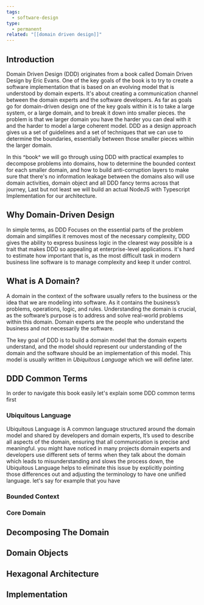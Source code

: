 ```yaml
---
tags:
  - software-design
type:
  - permanent
related: "[[domain driven design]]"
---
```


## Introduction

Domain Driven Design (DDD) originates from a book called Domain Driven Design by Eric Evans. One of the key goals of the book is to try to create a software implementation that is based on an evolving model that is understood by domain experts. It's about creating a communication channel between the domain experts and the software developers. As far as goals go for domain-driven design one of the key goals within it is to take a large system, or a large domain, and to break it down into smaller pieces. the problem is that we larger domain you have the harder you can deal with it and the harder to model a large coherent model. DDD as a design approach gives us a set of guidelines and a set of techniques that we can use to determine the boundaries, essentially between those smaller pieces within the larger domain. 

In this ^book^ we will go through using DDD with practical examples to decompose problems into domains, how to determine the bounded context for each smaller domain, and how to build anti-corruption layers to make sure that there's no information leakage between the domains also will use domain activities, domain object and all DDD fancy terms across that journey, Last but not least we will build an actual NodeJS with Typescript Implementation for our architecture.

## Why Domain-Driven Design
In simple terms, as DDD Focuses on the essential parts of the problem domain and simplifies it removes most of the necessary complexity, DDD gives the ability to express business logic in the clearest way possible is a trait that makes DDD so appealing at enterprise-level applications. it's hard to estimate how important that is, as the most difficult task in modern business line software is to manage complexity and keep it under control.

## What is A Domain?

A domain in the context of the software usually refers to the business or the idea that we are modeling into software. As it contains the business’s problems, operations, logic, and rules. Understanding the domain is crucial, as the software’s purpose is to address and solve real-world problems within this domain.
Domain experts are the people who understand the business and not necessarily the software.

The key goal of DDD is to build a domain model that the domain experts understand, and the model should represent our understanding of the domain and the software should be an implementation of this model. This model is usually written in *Ubiquitous Language* which we will define later.
## DDD Common Terms

In order to navigate this book easily let's explain some DDD common terms first

### Ubiquitous Language 
Ubiquitous Language is A common language structured around the domain model and shared by developers and domain experts, It’s used to describe all aspects of the domain, ensuring that all communication is precise and meaningful. you might have noticed in many projects domain experts and developers use different sets of terms when they talk about the domain which leads to misunderstanding and slows the process down, the Ubiquitous Language helps to eliminate this issue by explicitly pointing those differences out and adjusting the terminology to have one unified language. 
let's say for example that you have 

### Bounded Context
### Core Domain

## Decomposing The Domain

## Domain Objects

## Hexagonal Architecture 

## Implementation 


